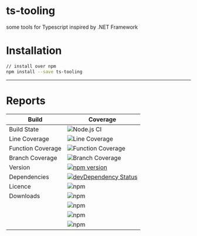# ts-tooling
some tools for Typescript inspired by .NET Framework

# Installation

```bash
// install over npm
npm install --save ts-tooling
```

---

# Reports

| Build             | Coverage                                                                                                                                                                         |
|-------------------|----------------------------------------------------------------------------------------------------------------------------------------------------------------------------------|
| Build State       | ![Node.js CI](https://github.com/nodejayes/ts-tooling/workflows/Node.js%20CI/badge.svg)                                                                                          |
| Line Coverage     | ![Line Coverage](https://img.shields.io/badge/6689%2F6818%20-98.11%25-brightgreen)                         |
| Function Coverage | ![Function Coverage](https://img.shields.io/badge/2174%2F2258%20-96.28%25-brightgreen) |
| Branch Coverage   | ![Branch Coverage](https://img.shields.io/badge/953%2F1101%20-86.56%25-yellow)               |
| Version           | [![npm version](https://badge.fury.io/js/ts-tooling.svg)](https://badge.fury.io/js/ts-tooling)                                                                                   |
| Dependencies      | [![devDependency Status](https://david-dm.org/nodejayes/ts-tooling/dev-status.svg)](https://david-dm.org/nodejayes/ts-tooling#info=devDependencies)                              |
| Licence           | ![npm](https://img.shields.io/npm/l/ts-tooling.svg)                                                                                                                              |
| Downloads         | ![npm](https://img.shields.io/npm/dt/ts-tooling.svg)                                                                                                                             |
|                   | ![npm](https://img.shields.io/npm/dw/ts-tooling.svg)                                                                                                                             |
|                   | ![npm](https://img.shields.io/npm/dm/ts-tooling.svg)                                                                                                                             |
|                   | ![npm](https://img.shields.io/npm/dy/ts-tooling.svg)                                                                                                                             |
    